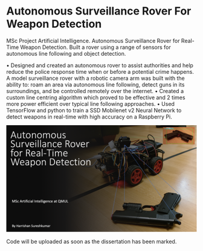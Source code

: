 # Autonomous Surveillance Rover For Weapon Detection
MSc Project Artificial Intelligence. Autonomous Surveillance Rover for Real-Time Weapon Detection. 
Built a rover using a range of sensors for autonomous line following and object detection.

•	Designed and created an autonomous rover to assist authorities and help reduce the police response time when or before a potential crime happens.  A model surveillance rover with a robotic camera arm was built with the ability to: roam an area via autonomous line following, detect guns in its surroundings, and be controlled remotely over the internet. 
•	Created a custom line centring algorithm which proved to be effective and 2 times more power efficient over typical line following approaches.
•	Used TensorFlow and python to train a SSD Mobilenet v2 Neural Network to detect weapons in real-time with high accuracy on  a Raspberry Pi.

<img src="https://github.com/HarrishanSK/AutonomousSurveillanceRoverForWeaponDetection/blob/master/display_image.png" alt="alt text">

Code will be uploaded as soon as the dissertation has been marked.
